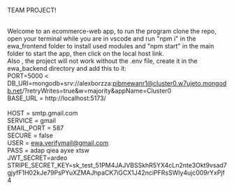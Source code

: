 TEAM PROJECT!

<br> Welcome to an ecommerce-web app, to run the program clone the repo, open your terminal while you are in vscode and run "npm i" in the ewa_frontend folder to install used modules and "npm start" in the main folder to start the app, then click on the local host link.
<br> Also , the project will not work without the .env file, create it in the ewa_backend directory and add this to it: 
<br> PORT=5000 <
 <br> DB_URI=mongodb+srv://alexborzza:pibmewanr1@cluster0.w7ujeto.mongodb.net/?retryWrites=true&w=majority&appName=Cluster0 
 <br> BASE_URL = http://localhost:5173/  
 <br> HOST = smtp.gmail.com 
 <br> SERVICE = gmail 
<br> EMAIL_PORT = 587 
<br> SECURE = false 
<br> USER = ewa.verifymail@gmail.com 
<br> PASS = adap qiea ayxe xtsw 
<br> JWT_SECRET=ardeo 
<br> STRIPE_SECRET_KEY=sk_test_51PM4JAJVBSSkhR5YX4cLn2nte3Okt9vsad7gjyfF1H02kJe79PsPYuXZMAJhpaCK7iGCX1J42nciPFRsSWly4ujc009rYxPjf4 
